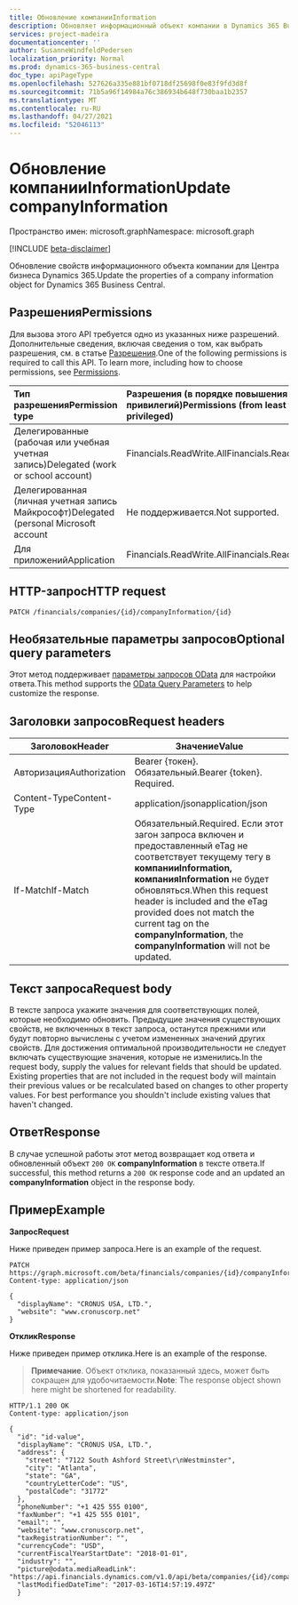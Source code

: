 ```yaml
---
title: Обновление компанииInformation
description: Обновляет информационный объект компании в Dynamics 365 Business Central.
services: project-madeira
documentationcenter: ''
author: SusanneWindfeldPedersen
localization_priority: Normal
ms.prod: dynamics-365-business-central
doc_type: apiPageType
ms.openlocfilehash: 527626a335e881bf0718df25698f0e83f9fd3d8f
ms.sourcegitcommit: 71b5a96f14984a76c386934b648f730baa1b2357
ms.translationtype: MT
ms.contentlocale: ru-RU
ms.lasthandoff: 04/27/2021
ms.locfileid: "52046113"
---
```

# <a name="update-companyinformation"></a><span data-ttu-id="6c8b5-103">Обновление компанииInformation</span><span class="sxs-lookup"><span data-stu-id="6c8b5-103">Update companyInformation</span></span>

<span data-ttu-id="6c8b5-104">Пространство имен: microsoft.graph</span><span class="sxs-lookup"><span data-stu-id="6c8b5-104">Namespace: microsoft.graph</span></span>

[!INCLUDE [beta-disclaimer](../../includes/beta-disclaimer.md)]

<span data-ttu-id="6c8b5-105">Обновление свойств информационного объекта компании для Центра бизнеса Dynamics 365.</span><span class="sxs-lookup"><span data-stu-id="6c8b5-105">Update the properties of a company information object for Dynamics 365 Business Central.</span></span>

## <a name="permissions"></a><span data-ttu-id="6c8b5-106">Разрешения</span><span class="sxs-lookup"><span data-stu-id="6c8b5-106">Permissions</span></span>
<span data-ttu-id="6c8b5-p101">Для вызова этого API требуется одно из указанных ниже разрешений. Дополнительные сведения, включая сведения о том, как выбрать разрешения, см. в статье [Разрешения](/graph/permissions-reference).</span><span class="sxs-lookup"><span data-stu-id="6c8b5-p101">One of the following permissions is required to call this API. To learn more, including how to choose permissions, see [Permissions](/graph/permissions-reference).</span></span>

|<span data-ttu-id="6c8b5-109">Тип разрешения</span><span class="sxs-lookup"><span data-stu-id="6c8b5-109">Permission type</span></span> |<span data-ttu-id="6c8b5-110">Разрешения (в порядке повышения привилегий)</span><span class="sxs-lookup"><span data-stu-id="6c8b5-110">Permissions (from least to most privileged)</span></span>|
|:---------------|:------------------------------------------|
|<span data-ttu-id="6c8b5-111">Делегированные (рабочая или учебная учетная запись)</span><span class="sxs-lookup"><span data-stu-id="6c8b5-111">Delegated (work or school account)</span></span>|<span data-ttu-id="6c8b5-112">Financials.ReadWrite.All</span><span class="sxs-lookup"><span data-stu-id="6c8b5-112">Financials.ReadWrite.All</span></span> |
|<span data-ttu-id="6c8b5-113">Делегированная (личная учетная запись Майкрософт)</span><span class="sxs-lookup"><span data-stu-id="6c8b5-113">Delegated (personal Microsoft account</span></span>|<span data-ttu-id="6c8b5-114">Не поддерживается.</span><span class="sxs-lookup"><span data-stu-id="6c8b5-114">Not supported.</span></span>|
|<span data-ttu-id="6c8b5-115">Для приложений</span><span class="sxs-lookup"><span data-stu-id="6c8b5-115">Application</span></span>|<span data-ttu-id="6c8b5-116">Financials.ReadWrite.All</span><span class="sxs-lookup"><span data-stu-id="6c8b5-116">Financials.ReadWrite.All</span></span>|

## <a name="http-request"></a><span data-ttu-id="6c8b5-117">HTTP-запрос</span><span class="sxs-lookup"><span data-stu-id="6c8b5-117">HTTP request</span></span>
```http
PATCH /financials/companies/{id}/companyInformation/{id}
```

## <a name="optional-query-parameters"></a><span data-ttu-id="6c8b5-118">Необязательные параметры запросов</span><span class="sxs-lookup"><span data-stu-id="6c8b5-118">Optional query parameters</span></span>
<span data-ttu-id="6c8b5-119">Этот метод поддерживает [параметры запросов OData](/graph/query-parameters) для настройки ответа.</span><span class="sxs-lookup"><span data-stu-id="6c8b5-119">This method supports the [OData Query Parameters](/graph/query-parameters) to help customize the response.</span></span>

## <a name="request-headers"></a><span data-ttu-id="6c8b5-120">Заголовки запросов</span><span class="sxs-lookup"><span data-stu-id="6c8b5-120">Request headers</span></span>
|<span data-ttu-id="6c8b5-121">Заголовок</span><span class="sxs-lookup"><span data-stu-id="6c8b5-121">Header</span></span>        |<span data-ttu-id="6c8b5-122">Значение</span><span class="sxs-lookup"><span data-stu-id="6c8b5-122">Value</span></span>                    |
|--------------|-------------------------|
|<span data-ttu-id="6c8b5-123">Авторизация</span><span class="sxs-lookup"><span data-stu-id="6c8b5-123">Authorization</span></span> |<span data-ttu-id="6c8b5-p102">Bearer {токен}. Обязательный.</span><span class="sxs-lookup"><span data-stu-id="6c8b5-p102">Bearer {token}. Required.</span></span>|
|<span data-ttu-id="6c8b5-126">Content-Type</span><span class="sxs-lookup"><span data-stu-id="6c8b5-126">Content-Type</span></span>  |<span data-ttu-id="6c8b5-127">application/json</span><span class="sxs-lookup"><span data-stu-id="6c8b5-127">application/json</span></span>         |
|<span data-ttu-id="6c8b5-128">If-Match</span><span class="sxs-lookup"><span data-stu-id="6c8b5-128">If-Match</span></span>      |<span data-ttu-id="6c8b5-129">Обязательный.</span><span class="sxs-lookup"><span data-stu-id="6c8b5-129">Required.</span></span> <span data-ttu-id="6c8b5-130">Если этот загон запроса включен и предоставленный eTag не соответствует текущему тегу в **компанииInformation,** **компанияInformation** не будет обновляться.</span><span class="sxs-lookup"><span data-stu-id="6c8b5-130">When this request header is included and the eTag provided does not match the current tag on the **companyInformation**, the **companyInformation** will not be updated.</span></span>  |

## <a name="request-body"></a><span data-ttu-id="6c8b5-131">Текст запроса</span><span class="sxs-lookup"><span data-stu-id="6c8b5-131">Request body</span></span>
<span data-ttu-id="6c8b5-p104">В тексте запроса укажите значения для соответствующих полей, которые необходимо обновить. Предыдущие значения существующих свойств, не включенных в текст запроса, останутся прежними или будут повторно вычислены с учетом измененных значений других свойств. Для достижения оптимальной производительности не следует включать существующие значения, которые не изменились.</span><span class="sxs-lookup"><span data-stu-id="6c8b5-p104">In the request body, supply the values for relevant fields that should be updated. Existing properties that are not included in the request body will maintain their previous values or be recalculated based on changes to other property values. For best performance you shouldn't include existing values that haven't changed.</span></span>

## <a name="response"></a><span data-ttu-id="6c8b5-135">Ответ</span><span class="sxs-lookup"><span data-stu-id="6c8b5-135">Response</span></span>
<span data-ttu-id="6c8b5-136">В случае успешной работы этот метод возвращает код ответа и обновленный объект `200 OK` **companyInformation** в тексте ответа.</span><span class="sxs-lookup"><span data-stu-id="6c8b5-136">If successful, this method returns a `200 OK` response code and an updated an **companyInformation** object in the response body.</span></span>

## <a name="example"></a><span data-ttu-id="6c8b5-137">Пример</span><span class="sxs-lookup"><span data-stu-id="6c8b5-137">Example</span></span>

<span data-ttu-id="6c8b5-138">**Запрос**</span><span class="sxs-lookup"><span data-stu-id="6c8b5-138">**Request**</span></span>

<span data-ttu-id="6c8b5-139">Ниже приведен пример запроса.</span><span class="sxs-lookup"><span data-stu-id="6c8b5-139">Here is an example of the request.</span></span>
```http
PATCH https://graph.microsoft.com/beta/financials/companies/{id}/companyInformation/{id}
Content-type: application/json

{
  "displayName": "CRONUS USA, LTD.",
  "website": "www.cronuscorp.net"
}
```

<span data-ttu-id="6c8b5-140">**Отклик**</span><span class="sxs-lookup"><span data-stu-id="6c8b5-140">**Response**</span></span>

<span data-ttu-id="6c8b5-141">Ниже приведен пример отклика.</span><span class="sxs-lookup"><span data-stu-id="6c8b5-141">Here is an example of the response.</span></span> 

> <span data-ttu-id="6c8b5-142">**Примечание**. Объект отклика, показанный здесь, может быть сокращен для удобочитаемости.</span><span class="sxs-lookup"><span data-stu-id="6c8b5-142">**Note**: The response object shown here might be shortened for readability.</span></span>

```http
HTTP/1.1 200 OK
Content-type: application/json

{
  "id": "id-value",
  "displayName": "CRONUS USA, LTD.",
  "address": {
    "street": "7122 South Ashford Street\r\nWestminster",
    "city": "Atlanta",
    "state": "GA",
    "countryLetterCode": "US",
    "postalCode": "31772"
  },
  "phoneNumber": "+1 425 555 0100",
  "faxNumber": "+1 425 555 0101",
  "email": "",
  "website": "www.cronuscorp.net",
  "taxRegistrationNumber": "",
  "currencyCode": "USD",
  "currentFiscalYearStartDate": "2018-01-01",
  "industry": "",
  "picture@odata.mediaReadLink": "https://api.financials.dynamics.com/v1.0/api/beta/companies/{id}/companyInformation/{id}/picture",
  "lastModifiedDateTime": "2017-03-16T14:57:19.497Z"
  }
```


